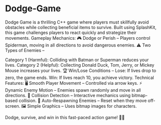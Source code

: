 # Dodge-Game
Dodge Game is a thrilling C++ game where players must skillfully avoid obstacles while collecting beneficial items to survive. Built using SplashKit, this game challenges players to react quickly and strategize their movements.
Gameplay Mechanics:
🎮 Dodge or Perish – Players control Spiderman, moving in all directions to avoid dangerous enemies.
⚠️ Two Types of Enemies –

Category 1 (Harmful): Colliding with Batman or Superman reduces your lives.
Category 2 (Helpful): Collecting Donald Duck, Tom, Jerry, or Mickey Mouse increases your lives.
🏆 Win/Lose Conditions –
Lose: If lives drop to zero, the game ends.
Win: If lives reach 10, you achieve victory.
Technical Features:
🖥️ Smooth Player Movement – Controlled via arrow keys.
⚡ Dynamic Enemy Motion – Enemies spawn randomly and move in all directions.
🔄 Collision Detection – Interactive mechanics using bitmap-based collision.
🌟 Auto-Respawning Enemies – Reset when they move off-screen.
🖼️ Simple Graphics – Uses bitmap images for characters.

Dodge, survive, and win in this fast-paced action game! 🚀🔥
